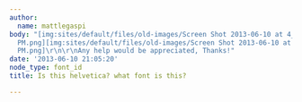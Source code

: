 ```yaml
---
author:
  name: mattlegaspi
body: "[img:sites/default/files/old-images/Screen Shot 2013-06-10 at 4_4128.02.30
  PM.png][img:sites/default/files/old-images/Screen Shot 2013-06-10 at 4_4175.01.28
  PM.png]\r\n\r\nAny help would be appreciated, Thanks!"
date: '2013-06-10 21:05:20'
node_type: font_id
title: Is this helvetica? what font is this?

---
```

